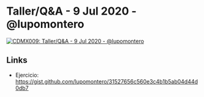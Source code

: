 # Taller/Q&A - 9 Jul 2020 - @lupomontero

[![CDMX009: Taller/Q&A - 9 Jul 2020 - @lupomontero](https://img.youtube.com/vi/u6tYtWmu6L4/0.jpg)](https://youtu.be/u6tYtWmu6L4)

## Links

* Ejercicio: https://gist.github.com/lupomontero/31527656c560e3c4b1b5ab04d44d0db7